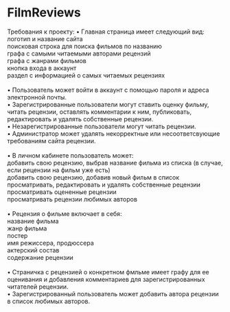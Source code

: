 # FilmReviews
Требования к проекту:
• Главная страница имеет следующий вид:<br>
	  логотип и название сайта<br>
	  поисковая строка для поиска фильмов по названию<br>
	  графа с самыми читаемыми авторами рецензий<br>
	  графа с жанрами фильмов<br>
	  кнопка входа в аккаунт<br>
	  раздел с информацией о самых читаемых рецензиях<br>
<br>
• Пользователь может войти в аккаунт с помощью пароля и адреса электронной почты.<br>
• Зарегистрированные пользователи могут ставить оценку фильму,<br>
читать рецензии, оставлять комментарии к ним, публиковать, редактировать и удалять собственные рецензии.<br>
• Незарегистрированные пользователи могут читать рецензии.<br>
• Администратор может удалять некорректные или несоответсвующие требованиям сайта рецензии.<br>
<br>
• В личном кабинете пользователь может:<br>
	  добавить свою рецензию, выбрав название фильма из списка (в случае, если рецензии на фильм уже есть)<br>
	  добавить свою рецензию, добавив новый фильм в список<br>
    просматривать, редактировать и удалять собственные рецензии<br>
    просматривать оцененные рецензии<br>
    просматривать рецензии любимых авторов<br>
<br>
• Рецензия о фильме включает в себя:<br>
	  название фильма <br>
	  жанр фильма<br>
	  постер<br>
	  имя режиссера, продюссера<br>
	  актерский состав<br>
	  содержание рецензии<br>
<br>
• Страничка с рецензией о конкретном фмльме имеет графу для ее оценивания и добавления комментариев для зарегистрированных читателей рецензии.<br>
• Зарегистрированный пользователь может добавить автора рецензии в список любимых авторов.<br>
